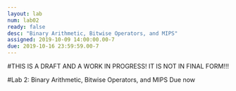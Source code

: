 ```yaml
---
layout: lab
num: lab02
ready: false
desc: "Binary Arithmetic, Bitwise Operators, and MIPS"
assigned: 2019-10-09 14:00:00.00-7
due: 2019-10-16 23:59:59.00-7
---
```


#THIS IS A DRAFT AND A WORK IN PROGRESS! IT IS NOT IN FINAL FORM!!!

#Lab 2: Binary Arithmetic, Bitwise Operators, and MIPS
Due now

